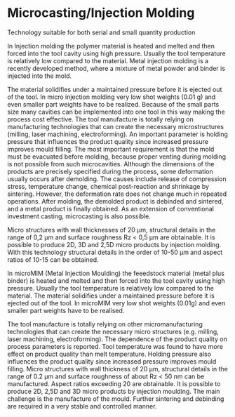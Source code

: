 # Microcasting/Injection Molding

Technology suitable for both serial and small quantity production

In Injection molding the polymer material is heated and melted and then forced into the tool cavity using high pressure. Usually the tool temperature is relatively low compared to the material. Metal injection molding is a recently developed method, where a mixture of metal powder and binder is injected into the mold.

The material solidifies under a maintained pressure before it is ejected out of the tool. In micro injection molding very low shot weights (0.01 g) and even smaller part weights have to be realized. Because of the small parts size many cavities can be implemented into one tool in this way making the process cost effective. The tool manufacture is totally relying on manufacturing technologies that can create the necessary microstructures (milling, laser machining, electroforming). An important parameter is holding pressure that influences the product quality since increased pressure improves mould filling. The most important requirement is that the mold must be evacuated before molding, because proper venting during molding is not possible from such microcavities. Although the dimensions of the products are precisely specified during the process, some deformation usually occurs after demolding. The causes include release of compression stress, temperature change, chemical post-reaction and shrinkage by sintering. However, the deformation rate does not change much in repeated operations. After molding, the demolded product is debinded and sintered, and a metal product is finally obtained. As an extension of conventional investment casting, microcasting is also possible.

Micro structures with wall thicknesses of 20 µm, structural details in the range of 0,2 µm and surface roughness Rz < 0,5 µm are obtainable. It is possible to produce 2D, 3D and 2,5D micro products by injection molding. With this technology structural details in the order of 10-50 µm and aspect ratios of 10-15 can be obtained.

In microMIM (Metal Injection Moulding) the feeedstock material (metal plus binder) is heated and melted and then forced into the tool cavity using high pressure. Usually the tool temperature is relatively low compared to the material. The material solidifies under a maintained pressure before it is ejected out of the tool. In microMIM very low shot weights (0.01g) and even smaller part weights have to be realised.

The tool manufacture is totally relying on other micromanufacturing technologies that can create the necessary micro structures (e.g. milling, laser machining, electroforming). The dependence of the product quality on process parameters is reported. Tool temperature was found to have more effect on product quality than melt temperature. Holding pressure also influences the product quality since increased pressure improves mould filling. Micro structures with wall thickness of 20 µm, structural details in the range of 0.2 µm and surface roughness of about Rz < 50 nm can be manufactured. Aspect ratios exceeding 20 are obtainable. It is possible to produce 2D, 2,5D and 3D micro products by injection moulding. The main challenge is the manufacture of the mould. Further sintering and debinding are required in a very stable and controlled manner. 